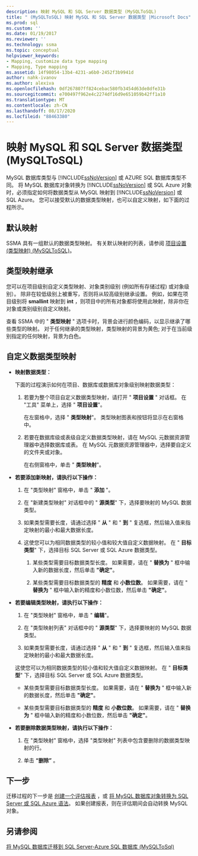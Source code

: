 ```yaml
---
description: 映射 MySQL 和 SQL Server 数据类型 (MySQLToSQL)
title: " (MySQLToSQL) 映射 MySQL 和 SQL Server 数据类型 |Microsoft Docs"
ms.prod: sql
ms.custom: ''
ms.date: 01/19/2017
ms.reviewer: ''
ms.technology: ssma
ms.topic: conceptual
helpviewer_keywords:
- Mapping, customize data type mapping
- Mapping, Type mapping
ms.assetid: 14f98054-13b4-4231-a6b0-2452f3b9941d
author: nahk-ivanov
ms.author: alexiva
ms.openlocfilehash: 0df267807ff824cebac580fb3454d63de8dfe31b
ms.sourcegitcommit: e700497f962e4c2274df16d9e651059b42ff1a10
ms.translationtype: MT
ms.contentlocale: zh-CN
ms.lasthandoff: 08/17/2020
ms.locfileid: "88463380"
---
```

# <a name="mapping-mysql-and-sql-server-data-types-mysqltosql"></a>映射 MySQL 和 SQL Server 数据类型 (MySQLToSQL)
MySQL 数据库类型与 [!INCLUDE[ssNoVersion](../../includes/ssnoversion-md.md)] 或 AZURE SQL 数据库类型不同。 将 MySQL 数据库对象转换为 [!INCLUDE[ssNoVersion](../../includes/ssnoversion-md.md)] 或 SQL Azure 对象时，必须指定如何将数据类型从 MySQL 映射到 [!INCLUDE[ssNoVersion](../../includes/ssnoversion-md.md)] 或 SQL Azure。 您可以接受默认的数据类型映射，也可以自定义映射，如下面的过程所示。  
  
## <a name="default-mappings"></a>默认映射  
SSMA 具有一组默认的数据类型映射。 有关默认映射的列表，请参阅 [项目设置 &#40;类型映射&#41; &#40;MySQLToSQL&#41;](../../ssma/mysql/project-settings-type-mapping-mysqltosql.md)。  
  
## <a name="type-mapping-inheritance"></a>类型映射继承  
您可以在项目级别自定义类型映射、对象类别级别 (例如所有存储过程) 或对象级别）。 除非在较低级别上被重写，否则将从较高级别继承设置。 例如，如果在项目级别将 **smallint** 映射到 **int** ，则项目中的所有对象都将使用此映射，除非你在对象或类别级别自定义映射。  
  
查看 SSMA 中的 " **类型映射** " 选项卡时，背景会进行颜色编码，以显示继承了哪些类型的映射。 对于任何继承的类型映射，类型映射的背景为黄色; 对于在当前级别指定的任何映射，背景为白色。  
  
## <a name="customizing-data-type-mappings"></a>自定义数据类型映射  
  
-   **映射数据类型：**  
  
    下面的过程演示如何在项目、数据库或数据库对象级别映射数据类型：  
  
    1.  若要为整个项目自定义数据类型映射，请打开 " **项目设置** " 对话框。 在 "工具" 菜单上，选择 " **项目设置**"。  
  
        在左窗格中，选择 " **类型映射**"。 类型映射图表和按钮将显示在右窗格中。  
  
    2.  若要在数据库级或表级自定义数据类型映射，请在 MySQL 元数据资源管理器中选择数据库或表。 在 MySQL 元数据资源管理器中，选择要自定义的文件夹或对象。  
  
        在右侧窗格中，单击 " **类型映射**"。  
  
-   **若要添加新映射，请执行以下操作：**  
  
    1.  在 "类型映射" 窗格中，单击 " **添加** "。  
  
    2.  在 "新建类型映射" 对话框中的 " **源类型**" 下，选择要映射的 MySQL 数据类型。  
  
    3.  如果类型需要长度，请通过选择 " **从** " 和 " **到** " 复选框，然后输入值来指定映射的最小和最大数据长度。  
  
    4.  这使您可以为相同数据类型的较小值和较大值自定义数据映射。 在 " **目标类型**" 下，选择目标 SQL Server 或 SQL Azure 数据类型。  
  
        1.  某些类型需要目标数据类型长度。 如果需要，请在 " **替换为** " 框中输入新的数据长度，然后单击 **"确定"**。  
  
        2.  某些类型需要目标数据类型的 **精度** 和 **小数位数**。 如果需要，请在 " **替换为** " 框中输入新的精度和小数位数，然后单击 **"确定"**。  
  
-   **若要编辑类型映射，请执行以下操作：**  
  
    1.  在 "类型映射" 窗格中，单击 " **编辑**"。  
  
    2.  在 "类型映射列表" 对话框中的 " **源类型**" 下，选择要映射的 MySQL 数据类型。  
  
    3.  如果类型需要长度，请通过选择 " **从** " 和 " **到** " 复选框，然后输入值来指定映射的最小和最大数据长度。  
  
    这使您可以为相同数据类型的较小值和较大值自定义数据映射。 在 " **目标类型**" 下，选择目标 SQL Server 或 SQL Azure 数据类型。  
  
    -  某些类型需要目标数据类型长度。 如果需要，请在 " **替换为** " 框中输入新的数据长度，然后单击 **"确定"**。  
  
    -  某些类型需要目标数据类型的 **精度** 和 **小数位数**。 如果需要，请在 " **替换为** " 框中输入新的精度和小数位数，然后单击 **"确定"**。  
  
-   **若要删除数据类型映射，请执行以下操作：**  
  
    1.  在 "类型映射" 窗格中，选择 "类型映射" 列表中包含要删除的数据类型映射的行。  
  
    2.  单击 **“删除”** 。  
  
## <a name="next-step"></a>下一步  
迁移过程的下一步是 [创建一个评估报表](assessing-mysql-databases-for-conversion-mysqltosql.md) ，或 [将 MySQL 数据库对象转换为 SQL Server 或 SQL Azure 语法](converting-mysql-databases-mysqltosql.md)。 如果创建报表，则在评估期间会自动转换 MySQL 对象。  
  
## <a name="see-also"></a>另请参阅  
[将 MySQL 数据库迁移到 SQL Server-Azure SQL 数据库 &#40;MySQLToSql&#41;](../../ssma/mysql/migrating-mysql-databases-to-sql-server-azure-sql-db-mysqltosql.md)  
  

